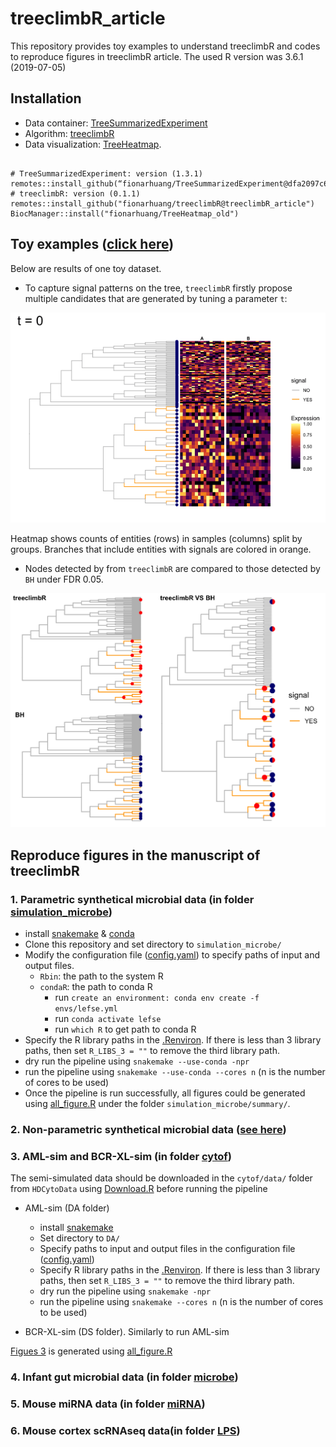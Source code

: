 
# treeclimbR_article

This repository provides toy examples to understand treeclimbR and codes to reproduce figures in treeclimbR article. The used R version was 3.6.1 (2019-07-05)

## Installation

* Data container: [TreeSummarizedExperiment](https://github.com/fionarhuang/TreeSummarizedExperiment)
* Algorithm: [treeclimbR](https://github.com/fionarhuang/treeclimbR)
* Data visualization: [TreeHeatmap](https://github.com/fionarhuang/TreeHeatmap). 

```

# TreeSummarizedExperiment: version (1.3.1)
remotes::install_github(“fionarhuang/TreeSummarizedExperiment@dfa2097c61f900c3b2989a4f045f864b992fc8c5")
# treeclimbR: version (0.1.1)
remotes::install_github("fionarhuang/treeclimbR@treeclimbR_article")
BiocManager::install("fionarhuang/TreeHeatmap_old")
```

## Toy examples ([click here](https://fionarhuang.github.io/treeclimbR_toy_example/))

Below are results of one toy dataset. 

* To capture signal patterns on the tree, `treeclimbR` firstly propose multiple candidates that are generated by tuning a parameter `t`:

<p align="center"> 
<img src="https://github.com/fionarhuang/treeclimbR_toy_example/blob/master/output/signal_cands.gif">
</p>

Heatmap shows counts of entities (rows) in samples (columns) split by groups. Branches that include entities with signals are colored in orange.

* Nodes detected by from `treeclimbR` are compared to those detected by `BH` under FDR 0.05.
<p align="center"> 
<img src="https://github.com/fionarhuang/treeclimbR_toy_example/blob/master/output/signal_result.png">
</p>


## Reproduce figures in the manuscript of treeclimbR

### 1. Parametric synthetical microbial data (in **folder** [simulation_microbe](https://github.com/fionarhuang/treeclimbR_article/tree/master/simulation_microbe))

 - install [snakemake](https://snakemake.readthedocs.io/en/stable/getting_started/installation.html) & [conda](https://docs.conda.io/projects/conda/en/latest/user-guide/install/)
 - Clone this repository and set directory to `simulation_microbe/`
 - Modify the configuration file ([config.yaml](https://github.com/fionarhuang/treeclimbR_article/blob/master/simulation_microbe/config.yaml)) to specify paths of input and output files.
   - `Rbin`: the path to the system R
   - `condaR`: the path to conda R 
     - run `create an environment: conda env create -f envs/lefse.yml`
     - run `conda activate lefse`
     - run `which R` to get path to conda R    
 - Specify the R library paths in the [.Renviron](https://github.com/fionarhuang/treeclimbR_article/blob/master/simulation_microbe/.Renviron). If there is less than 3 library paths, then set `R_LIBS_3 = ""` to remove the third library path. 
 - dry run the pipeline using `snakemake --use-conda -npr` 
 - run the pipeline using `snakemake --use-conda --cores n` (n is the number of cores to be used)
 - Once the pipeline is run successfully, all figures could be generated using [all_figure.R](https://github.com/fionarhuang/treeclimbR_article/tree/master/simulation_microbe/summary) under the folder `simulation_microbe/summary/`.
      
### 2. Non-parametric synthetical microbial data ([see here](https://github.com/fionarhuang/correlationtree_analysis))

### 3. AML-sim and BCR-XL-sim (in **folder** [cytof](https://github.com/fionarhuang/treeclimbR_article/tree/master/cytof))

 The semi-simulated data should be downloaded in the `cytof/data/` folder from `HDCytoData` using [Download.R](https://github.com/fionarhuang/treeclimbR_article/tree/master/cytof/data) before running the pipeline
 - AML-sim (DA folder)
   - install [snakemake](https://snakemake.readthedocs.io/en/stable/getting_started/installation.html) 
   - Set directory to `DA/`
   - Specify paths to input and output files in the configuration file ([config.yaml](https://github.com/fionarhuang/treeclimbR_article/blob/master/cytof/DA/config.yaml))
   - Specify R library paths in the [.Renviron](https://github.com/fionarhuang/treeclimbR_article/blob/master/cytof/DA/.Renviron). If there is less than 3 library paths, then set `R_LIBS_3 = ""` to remove the third library path. 
   - dry run the pipeline using `snakemake -npr` 
   - run the pipeline using `snakemake --cores n` (n is the number of cores to be used)
   
 - BCR-XL-sim (DS folder). Similarly to run AML-sim
 
 [Figues 3]() is generated using [all_figure.R](https://github.com/fionarhuang/treeclimbR_article/blob/master/cytof/summary/all_figure.R)
   
### 4. Infant gut microbial data (in **folder** [microbe](https://htmlpreview.github.io/?https://github.com/fionarhuang/treeclimbR_article/blob/master/microbe/docs/index.html))

### 5. Mouse miRNA data (in **folder** [miRNA](https://htmlpreview.github.io/?https://github.com/fionarhuang/treeclimbR_article/blob/master/miRNA/docs/index.html))

### 6. Mouse cortex scRNAseq data(in **folder** [LPS](https://htmlpreview.github.io/?https://raw.githubusercontent.com/fionarhuang/treeclimbR_article/master/LPS/docs/index.html))

